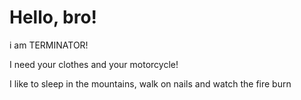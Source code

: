 # Hello, bro!

i am TERMINATOR!

I need your clothes and your motorcycle!

I like to sleep in the mountains, walk on nails and watch the fire burn